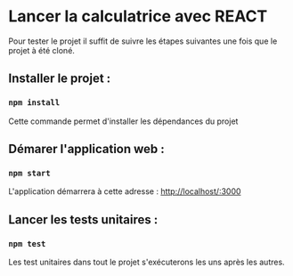 # Lancer la calculatrice avec REACT

Pour tester le projet il suffit de suivre les étapes suivantes une fois que le projet à été cloné.

## Installer le projet :

### `npm install`

Cette commande permet d'installer les dépendances du projet

## Démarer l'application web :

### `npm start`

L'application démarrera à cette adresse : [http://localhost/:3000](http//localhost:3000)

## Lancer les tests unitaires :

### `npm test`

Les test unitaires dans tout le projet s'exécuterons les uns après les autres.